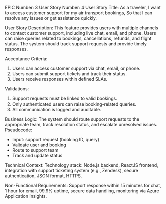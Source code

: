 EPIC Number: 3
User Story Number: 4
User Story Title: As a traveler, I want to access customer support for my air transport bookings, So that I can resolve any issues or get assistance quickly.

User Story Description: This feature provides users with multiple channels to contact customer support, including live chat, email, and phone. Users can raise queries related to bookings, cancellations, refunds, and flight status. The system should track support requests and provide timely responses.

Acceptance Criteria:
1. Users can access customer support via chat, email, or phone.
2. Users can submit support tickets and track their status.
3. Users receive responses within defined SLAs.

Validations:
1. Support requests must be linked to valid bookings.
2. Only authenticated users can raise booking-related queries.
3. All communication is logged and auditable.

Business Logic: The system should route support requests to the appropriate team, track resolution status, and escalate unresolved issues. Pseudocode:
- Input: support request (booking ID, query)
- Validate user and booking
- Route to support team
- Track and update status

Technical Context: Technology stack: Node.js backend, ReactJS frontend, integration with support ticketing system (e.g., Zendesk), secure authentication, JSON format, HTTPS.

Non-Functional Requirements: Support response within 15 minutes for chat, 1 hour for email, 99.9% uptime, secure data handling, monitoring via Azure Application Insights.